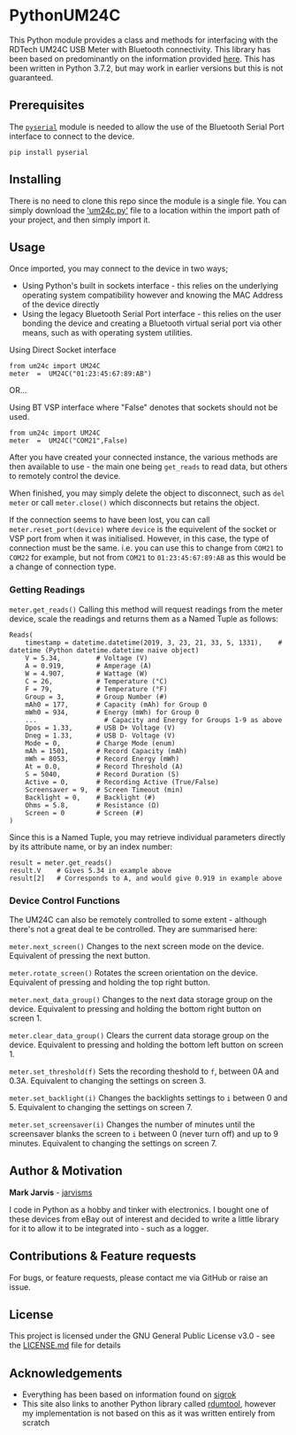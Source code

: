 # PythonUM24C

This Python module provides a class and methods for interfacing with the RDTech UM24C USB Meter with Bluetooth connectivity. This library has been based on predominantly on the information provided [here](https://sigrok.org/wiki/RDTech_UM_series). This has been written in Python 3.7.2, but may work in earlier versions but this is not guaranteed.

## Prerequisites

The [`pyserial`](https://pypi.org/project/pyserial/) module is needed to allow the use of the Bluetooth Serial Port interface to connect to the device.
```
pip install pyserial
```

## Installing
There is no need to clone this repo since the module is a single file. You can simply download the ['um24c.py'](um24c.py) file to a location within the import path of your project, and then simply import it.

## Usage

Once imported, you may connect to the device in two ways;
- Using Python's built in sockets interface - this relies on the underlying operating system compatibility however and knowing the MAC Address of the device directly
- Using the legacy Bluetooth Serial Port interface - this relies on the user bonding the device and creating a Bluetooth virtual serial port via other means, such as with operating system utilities.

Using Direct Socket interface
```
from um24c import UM24C
meter  =  UM24C("01:23:45:67:89:AB")
```
OR...

Using BT VSP interface where "False" denotes that sockets should not be used.
```
from um24c import UM24C
meter  =  UM24C("COM21",False)
```

After you have created your connected instance, the various methods are then available to use - the main one being `get_reads` to read data, but others to remotely control the device.

When finished, you may simply delete the object to disconnect, such as `del meter` or call `meter.close()` which disconnects but retains the object.

If the connection seems to have been lost, you can call `meter.reset_port(device)` where `device` is the equivelent of the socket or VSP port from when it was initialised. However, in this case, the type of connection must be the same. i.e. you can use this to change from `COM21` to `COM22` for example, but not from `COM21` to `01:23:45:67:89:AB` as this would be a change of connection type.

### Getting Readings
`meter.get_reads()`
Calling this method will request readings from the meter device, scale the readings and returns them as a Named Tuple as follows:
```
Reads(
    timestamp = datetime.datetime(2019, 3, 23, 21, 33, 5, 1331),    # datetime (Python datetime.datetime naive object)
    V = 5.34,         # Voltage (V)
    A = 0.919,        # Amperage (A)
    W = 4.907,        # Wattage (W)
    C = 26,           # Temperature (°C)
    F = 79,           # Temperature (°F)
    Group = 3,        # Group Number (#)
    mAh0 = 177,       # Capacity (mAh) for Group 0
    mWh0 = 934,       # Energy (mWh) for Group 0
    ...                 # Capacity and Energy for Groups 1-9 as above
    Dpos = 1.33,      # USB D+ Voltage (V)
    Dneg = 1.33,      # USB D- Voltage (V)
    Mode = 0,         # Charge Mode (enum)
    mAh = 1501,       # Record Capacity (mAh)
    mWh = 8053,       # Record Energy (mWh)
    At = 0.0,         # Record Threshold (A)
    S = 5040,         # Record Duration (S)
    Active = 0,       # Recording Active (True/False)
    Screensaver = 9,  # Screen Timeout (min)
    Backlight = 0,    # Backlight (#)
    Ohms = 5.8,       # Resistance (Ω)
    Screen = 0        # Screen (#)
)
```
Since this is a Named Tuple, you may retrieve individual parameters directly by its attribute name, or by an index number:
```
result = meter.get_reads()
result.V    # Gives 5.34 in example above
result[2]   # Corresponds to A, and would give 0.919 in example above
```

### Device Control Functions
The UM24C can also be remotely controlled to some extent - although there's not a great deal te be controlled. They are summarised here:

`meter.next_screen()`
Changes to the next screen mode on the device. Equivalent of pressing the next button.

`meter.rotate_screen()`
Rotates the screen orientation on the device. Equivalent of pressing and holding the top right button.

`meter.next_data_group()`
Changes to the next data storage group on the device. Equivalent to pressing and holding the bottom right button on screen 1.

`meter.clear_data_group()`
Clears the current data storage group on the device. Equivalent to pressing and holding the bottom left button on screen 1.

`meter.set_threshold(f)`
Sets the recording theshold to `f`, between 0A and 0.3A. Equivalent to changing the settings on screen 3.

`meter.set_backlight(i)`
Changes the backlights settings to `i` between 0 and 5. Equivalent to changing the settings on screen 7.

`meter.set_screensaver(i)`
Changes the number of minutes until the screensaver blanks the screen to `i` between 0 (never turn off) and up to 9 minutes. Equivalent to changing the settings on screen 7.

## Author & Motivation

**Mark Jarvis** - [jarvisms](https://github.com/jarvisms)

I code in Python as a hobby and tinker with electronics. I bought one of these devices from eBay out of interest and decided to write a little library for it to allow it to be integrated into  - such as a logger.

## Contributions & Feature requests

For bugs, or feature requests, please contact me via GitHub or raise an issue.

## License

This project is licensed under the GNU General Public License v3.0 - see the [LICENSE.md](LICENSE.md) file for details

## Acknowledgements

* Everything has been based on information found on [sigrok](https://sigrok.org/wiki/RDTech_UM_series)
* This site also links to another Python library called [rdumtool](https://github.com/rfinnie/rdumtool), however my implementation is not based on this as it was written entirely from scratch
